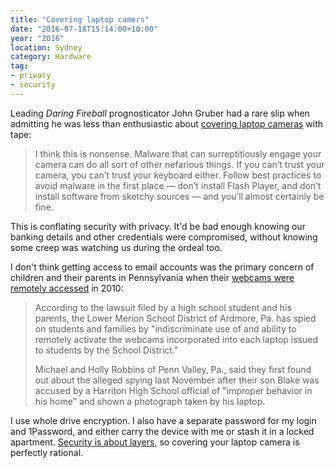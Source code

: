 ```yaml
---
title: "Covering laptop camers"
date: "2016-07-18T15:14:00+10:00"
year: "2016"
location: Sydney
category: Hardware
tag:
- privacy
- security
---
```

Leading *Daring Fireball* prognosticator John Gruber had a rare slip when admitting he was less than enthusiastic about [covering laptop cameras] with tape:

> I think this is nonsense. Malware that can surreptitiously engage your camera can do all sort of other nefarious things. If you can’t trust your camera, you can’t trust your keyboard either. Follow best practices to avoid malware in the first place — don’t install Flash Player, and don’t install software from sketchy sources — and you’ll almost certainly be fine.

This is conflating security with privacy. It'd be bad enough knowing our banking details and other credentials were compromised, without knowing some creep was watching us during the ordeal too.

I don't think getting access to email accounts was the primary concern of children and their parents in Pennsylvania when their [webcams were remotely accessed] in 2010:

> According to the lawsuit filed by a high school student and his parents, the Lower Merion School District of Ardmore, Pa. has spied on students and families by "indiscriminate use of and ability to remotely activate the webcams incorporated into each laptop issued to students by the School District."
> 
> Michael and Holly Robbins of Penn Valley, Pa., said they first found out about the alleged spying last November after their son Blake was accused by a Harriton High School official of "improper behavior in his home" and shown a photograph taken by his laptop.

I use whole drive encryption. I also have a separate password for my login and 1Password, and either carry the device with me or stash it in a locked apartment. [Security is about layers], so covering your laptop camera is perfectly rational.

[covering laptop cameras]: https://daringfireball.net/linked/2016/06/23/zuckerberg-laptop-tape
[webcams were remotely accessed]: http://www.computerworld.com/article/2521075/windows-pcs/pennsylvania-schools-spying-on-students-using-laptop-webcams--claims-lawsuit.html
[Security is about layers]: https://www.youtube.com/watch?v=_bMcXVe8zIs

